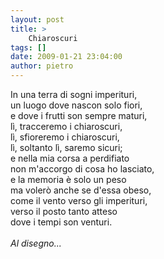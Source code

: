 ```yaml
---
layout: post
title: >
    Chiaroscuri
tags: []
date: 2009-01-21 23:04:00
author: pietro
---
```

In una terra di sogni imperituri,<br/>un luogo dove nascon solo fiori,<br/>e dove i frutti son sempre maturi,<br/>lì, tracceremo i chiaroscuri,<br/>lì, sfioreremo i chiaroscuri,<br/>lì, soltanto lì, saremo sicuri;<br/>e nella mia corsa a perdifiato<br/>non m'accorgo di cosa ho lasciato,<br/>e la memoria è solo un peso<br/>ma volerò anche se d'essa obeso,<br/>come il vento verso gli imperituri,<br/>verso il posto tanto atteso<br/>dove i tempi son venturi.<br/><br/><span style="font-style: italic">Al disegno...</span>
